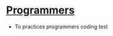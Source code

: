 # [Programmers](https://school.programmers.co.kr/learn/challenges?order=acceptance_desc&page=1)

- To practices programmers coding test
